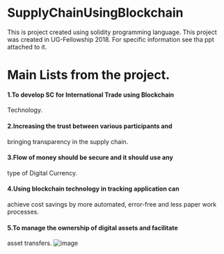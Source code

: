 # SupplyChainUsingBlockchain
This is project created using solidity programming language.
This project was created in UG-Fellowship 2018. 
For specific information see tha ppt attached to it.
# Main Lists from the project.
#### 1.To develop SC for International Trade using Blockchain
Technology.
#### 2.Increasing the trust between various participants and
bringing transparency in the supply chain.
#### 3.Flow of money should be secure and it should use any
type of Digital Currency.
#### 4.Using blockchain technology in tracking application can
achieve cost savings by more automated, error-free and
less paper work processes.
#### 5.To manage the ownership of digital assets and facilitate
asset transfers.
![image](https://user-images.githubusercontent.com/73271016/180616822-66b293df-2ea1-4d0f-ab21-a6999b41f80f.png)


